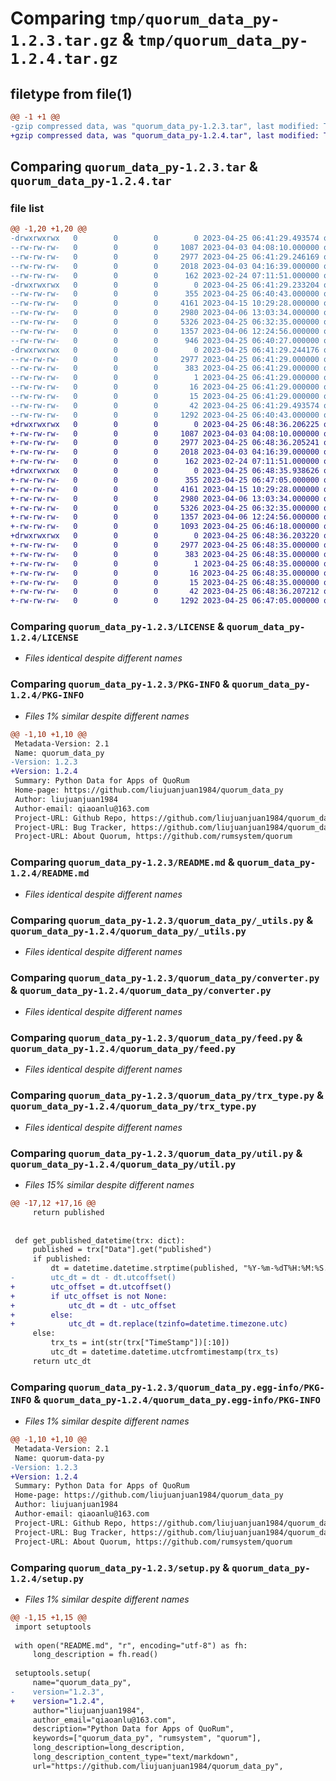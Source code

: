 # Comparing `tmp/quorum_data_py-1.2.3.tar.gz` & `tmp/quorum_data_py-1.2.4.tar.gz`

## filetype from file(1)

```diff
@@ -1 +1 @@
-gzip compressed data, was "quorum_data_py-1.2.3.tar", last modified: Tue Apr 25 06:41:29 2023, max compression
+gzip compressed data, was "quorum_data_py-1.2.4.tar", last modified: Tue Apr 25 06:48:36 2023, max compression
```

## Comparing `quorum_data_py-1.2.3.tar` & `quorum_data_py-1.2.4.tar`

### file list

```diff
@@ -1,20 +1,20 @@
-drwxrwxrwx   0        0        0        0 2023-04-25 06:41:29.493574 quorum_data_py-1.2.3/
--rw-rw-rw-   0        0        0     1087 2023-04-03 04:08:10.000000 quorum_data_py-1.2.3/LICENSE
--rw-rw-rw-   0        0        0     2977 2023-04-25 06:41:29.246169 quorum_data_py-1.2.3/PKG-INFO
--rw-rw-rw-   0        0        0     2018 2023-04-03 04:16:39.000000 quorum_data_py-1.2.3/README.md
--rw-rw-rw-   0        0        0      162 2023-02-24 07:11:51.000000 quorum_data_py-1.2.3/pyproject.toml
-drwxrwxrwx   0        0        0        0 2023-04-25 06:41:29.233204 quorum_data_py-1.2.3/quorum_data_py/
--rw-rw-rw-   0        0        0      355 2023-04-25 06:40:43.000000 quorum_data_py-1.2.3/quorum_data_py/__init__.py
--rw-rw-rw-   0        0        0     4161 2023-04-15 10:29:28.000000 quorum_data_py-1.2.3/quorum_data_py/_utils.py
--rw-rw-rw-   0        0        0     2980 2023-04-06 13:03:34.000000 quorum_data_py-1.2.3/quorum_data_py/converter.py
--rw-rw-rw-   0        0        0     5326 2023-04-25 06:32:35.000000 quorum_data_py-1.2.3/quorum_data_py/feed.py
--rw-rw-rw-   0        0        0     1357 2023-04-06 12:24:56.000000 quorum_data_py-1.2.3/quorum_data_py/trx_type.py
--rw-rw-rw-   0        0        0      946 2023-04-25 06:40:27.000000 quorum_data_py-1.2.3/quorum_data_py/util.py
-drwxrwxrwx   0        0        0        0 2023-04-25 06:41:29.244176 quorum_data_py-1.2.3/quorum_data_py.egg-info/
--rw-rw-rw-   0        0        0     2977 2023-04-25 06:41:29.000000 quorum_data_py-1.2.3/quorum_data_py.egg-info/PKG-INFO
--rw-rw-rw-   0        0        0      383 2023-04-25 06:41:29.000000 quorum_data_py-1.2.3/quorum_data_py.egg-info/SOURCES.txt
--rw-rw-rw-   0        0        0        1 2023-04-25 06:41:29.000000 quorum_data_py-1.2.3/quorum_data_py.egg-info/dependency_links.txt
--rw-rw-rw-   0        0        0       16 2023-04-25 06:41:29.000000 quorum_data_py-1.2.3/quorum_data_py.egg-info/requires.txt
--rw-rw-rw-   0        0        0       15 2023-04-25 06:41:29.000000 quorum_data_py-1.2.3/quorum_data_py.egg-info/top_level.txt
--rw-rw-rw-   0        0        0       42 2023-04-25 06:41:29.493574 quorum_data_py-1.2.3/setup.cfg
--rw-rw-rw-   0        0        0     1292 2023-04-25 06:40:43.000000 quorum_data_py-1.2.3/setup.py
+drwxrwxrwx   0        0        0        0 2023-04-25 06:48:36.206225 quorum_data_py-1.2.4/
+-rw-rw-rw-   0        0        0     1087 2023-04-03 04:08:10.000000 quorum_data_py-1.2.4/LICENSE
+-rw-rw-rw-   0        0        0     2977 2023-04-25 06:48:36.205241 quorum_data_py-1.2.4/PKG-INFO
+-rw-rw-rw-   0        0        0     2018 2023-04-03 04:16:39.000000 quorum_data_py-1.2.4/README.md
+-rw-rw-rw-   0        0        0      162 2023-02-24 07:11:51.000000 quorum_data_py-1.2.4/pyproject.toml
+drwxrwxrwx   0        0        0        0 2023-04-25 06:48:35.938626 quorum_data_py-1.2.4/quorum_data_py/
+-rw-rw-rw-   0        0        0      355 2023-04-25 06:47:05.000000 quorum_data_py-1.2.4/quorum_data_py/__init__.py
+-rw-rw-rw-   0        0        0     4161 2023-04-15 10:29:28.000000 quorum_data_py-1.2.4/quorum_data_py/_utils.py
+-rw-rw-rw-   0        0        0     2980 2023-04-06 13:03:34.000000 quorum_data_py-1.2.4/quorum_data_py/converter.py
+-rw-rw-rw-   0        0        0     5326 2023-04-25 06:32:35.000000 quorum_data_py-1.2.4/quorum_data_py/feed.py
+-rw-rw-rw-   0        0        0     1357 2023-04-06 12:24:56.000000 quorum_data_py-1.2.4/quorum_data_py/trx_type.py
+-rw-rw-rw-   0        0        0     1093 2023-04-25 06:46:18.000000 quorum_data_py-1.2.4/quorum_data_py/util.py
+drwxrwxrwx   0        0        0        0 2023-04-25 06:48:36.203220 quorum_data_py-1.2.4/quorum_data_py.egg-info/
+-rw-rw-rw-   0        0        0     2977 2023-04-25 06:48:35.000000 quorum_data_py-1.2.4/quorum_data_py.egg-info/PKG-INFO
+-rw-rw-rw-   0        0        0      383 2023-04-25 06:48:35.000000 quorum_data_py-1.2.4/quorum_data_py.egg-info/SOURCES.txt
+-rw-rw-rw-   0        0        0        1 2023-04-25 06:48:35.000000 quorum_data_py-1.2.4/quorum_data_py.egg-info/dependency_links.txt
+-rw-rw-rw-   0        0        0       16 2023-04-25 06:48:35.000000 quorum_data_py-1.2.4/quorum_data_py.egg-info/requires.txt
+-rw-rw-rw-   0        0        0       15 2023-04-25 06:48:35.000000 quorum_data_py-1.2.4/quorum_data_py.egg-info/top_level.txt
+-rw-rw-rw-   0        0        0       42 2023-04-25 06:48:36.207212 quorum_data_py-1.2.4/setup.cfg
+-rw-rw-rw-   0        0        0     1292 2023-04-25 06:47:05.000000 quorum_data_py-1.2.4/setup.py
```

### Comparing `quorum_data_py-1.2.3/LICENSE` & `quorum_data_py-1.2.4/LICENSE`

 * *Files identical despite different names*

### Comparing `quorum_data_py-1.2.3/PKG-INFO` & `quorum_data_py-1.2.4/PKG-INFO`

 * *Files 1% similar despite different names*

```diff
@@ -1,10 +1,10 @@
 Metadata-Version: 2.1
 Name: quorum_data_py
-Version: 1.2.3
+Version: 1.2.4
 Summary: Python Data for Apps of QuoRum
 Home-page: https://github.com/liujuanjuan1984/quorum_data_py
 Author: liujuanjuan1984
 Author-email: qiaoanlu@163.com
 Project-URL: Github Repo, https://github.com/liujuanjuan1984/quorum_data_py
 Project-URL: Bug Tracker, https://github.com/liujuanjuan1984/quorum_data_py/issues
 Project-URL: About Quorum, https://github.com/rumsystem/quorum
```

### Comparing `quorum_data_py-1.2.3/README.md` & `quorum_data_py-1.2.4/README.md`

 * *Files identical despite different names*

### Comparing `quorum_data_py-1.2.3/quorum_data_py/_utils.py` & `quorum_data_py-1.2.4/quorum_data_py/_utils.py`

 * *Files identical despite different names*

### Comparing `quorum_data_py-1.2.3/quorum_data_py/converter.py` & `quorum_data_py-1.2.4/quorum_data_py/converter.py`

 * *Files identical despite different names*

### Comparing `quorum_data_py-1.2.3/quorum_data_py/feed.py` & `quorum_data_py-1.2.4/quorum_data_py/feed.py`

 * *Files identical despite different names*

### Comparing `quorum_data_py-1.2.3/quorum_data_py/trx_type.py` & `quorum_data_py-1.2.4/quorum_data_py/trx_type.py`

 * *Files identical despite different names*

### Comparing `quorum_data_py-1.2.3/quorum_data_py/util.py` & `quorum_data_py-1.2.4/quorum_data_py/util.py`

 * *Files 15% similar despite different names*

```diff
@@ -17,12 +17,16 @@
     return published
 
 
 def get_published_datetime(trx: dict):
     published = trx["Data"].get("published")
     if published:
         dt = datetime.datetime.strptime(published, "%Y-%m-%dT%H:%M:%S.%fZ")
-        utc_dt = dt - dt.utcoffset()
+        utc_offset = dt.utcoffset()
+        if utc_offset is not None:
+            utc_dt = dt - utc_offset
+        else:
+            utc_dt = dt.replace(tzinfo=datetime.timezone.utc)
     else:
         trx_ts = int(str(trx["TimeStamp"])[:10])
         utc_dt = datetime.datetime.utcfromtimestamp(trx_ts)
     return utc_dt
```

### Comparing `quorum_data_py-1.2.3/quorum_data_py.egg-info/PKG-INFO` & `quorum_data_py-1.2.4/quorum_data_py.egg-info/PKG-INFO`

 * *Files 1% similar despite different names*

```diff
@@ -1,10 +1,10 @@
 Metadata-Version: 2.1
 Name: quorum-data-py
-Version: 1.2.3
+Version: 1.2.4
 Summary: Python Data for Apps of QuoRum
 Home-page: https://github.com/liujuanjuan1984/quorum_data_py
 Author: liujuanjuan1984
 Author-email: qiaoanlu@163.com
 Project-URL: Github Repo, https://github.com/liujuanjuan1984/quorum_data_py
 Project-URL: Bug Tracker, https://github.com/liujuanjuan1984/quorum_data_py/issues
 Project-URL: About Quorum, https://github.com/rumsystem/quorum
```

### Comparing `quorum_data_py-1.2.3/setup.py` & `quorum_data_py-1.2.4/setup.py`

 * *Files 1% similar despite different names*

```diff
@@ -1,15 +1,15 @@
 import setuptools
 
 with open("README.md", "r", encoding="utf-8") as fh:
     long_description = fh.read()
 
 setuptools.setup(
     name="quorum_data_py",
-    version="1.2.3",
+    version="1.2.4",
     author="liujuanjuan1984",
     author_email="qiaoanlu@163.com",
     description="Python Data for Apps of QuoRum",
     keywords=["quorum_data_py", "rumsystem", "quorum"],
     long_description=long_description,
     long_description_content_type="text/markdown",
     url="https://github.com/liujuanjuan1984/quorum_data_py",
```

